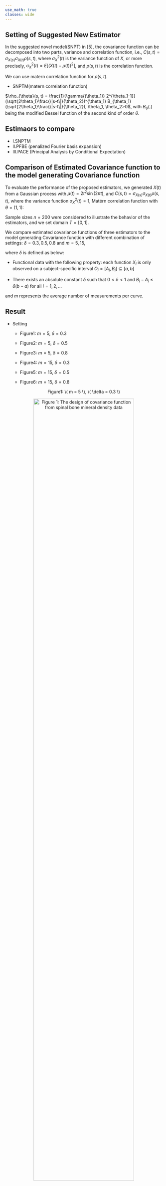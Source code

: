 ```yaml
---
use_math: true
classes: wide
---
```

<script type="text/javascript" async
  src="https://cdnjs.cloudflare.com/ajax/libs/mathjax/3.2.0/es5/tex-mml-chtml.js">
</script>


## Setting of Suggested New Estimator 
In the suggested novel model(SNPT) in [5], the covariance function can be decomposed into two parts, variance and correlation function, i.e.,  $C(s, t) = \sigma_{X(s)}\sigma_{X(t)}\rho(s, t)$, where $\sigma^2_X(t)$ is the variance function of $X$, or more precisely, $\sigma^2_X(t) = E[(X(t) - \mu(t))^2]$, and $\rho(s, t)$ is the correlation function.

We can use matern correlation function for $\rho(s, t)$. 

- SNPTM(matern correlation function)

$\rho_{\theta}(s, t) = \frac{1}{\gamma{(\theta_1)} 2^{\theta_1-1}}(\sqrt{2\theta_1}\frac{\|s-t\|}{\theta_2})^{\theta_1} B_{\theta_1}(\sqrt{2\theta_1}\frac{\|s-t\|}{\theta_2}), \theta_1, \theta_2>0$, with  $B_{\theta}(.)$ being the modified Bessel function of the second kind of order $\theta$.


## Estimaors to compare 
- I.SNPTM
- II.PFBE (penalized Fourier basis expansion)
- III.PACE (Principal Analysis by Conditional Expectation)

## Comparison of Estimated Covariance function to the model generating Covariance function  

To evaluate the performance of the proposed estimators, we generated $X(t)$ from a Gaussian process with $\mu(t)=2t^{2} \sin(2\pi t)$, and $C(s, t) = \sigma_{X(s)}\sigma_{X(t)}\rho(s, t)$, where the variance function $\sigma^2_X(t) = 1$, Matérn correlation function with $\theta= (1, 1)$:

Sample sizes $n = 200$ were considered to illustrate the behavior of the estimators, and we set domain $T = [0, 1]$. 

We compare estimated covariance functions of three estimators to the model generating Covariance function 
with different combination of settings: $\delta = 0.3, 0.5, 0.8$ and $m=5, 15$,

where $\delta$ is defined as below:

   - Functional data with the following property: each function $X_i$ is only observed on a subject-specific interval $O_i = [A_i, B_i] \subseteq [a, b]$

   - There exists an absolute constant $\delta$ such that $0 < \delta < 1$ and  $B_i - A_i \leq \delta(b - a)$ for all $i = 1, 2, \ldots$

and $m$ represents the average number of measurements per curve. 

## Result
- Setting
  
   - Figure1:  $m = 5$, $\delta =0.3$
  
   - Figure2:  $m = 5$, $\delta =0.5$

   - Figure3:  $m = 5$, $\delta =0.8$

   - Figure4:  $m = 15$, $\delta =0.3$

   - Figure5:  $m = 15$, $\delta =0.5$

   - Figure6:  $m = 15$, $\delta =0.8$


                      
                         
                                                 
                         
<div style="text-align:center;">
    <p>Figure1: \( m = 5 \), \( \delta = 0.3 \) </p>
   <img src="/images/p1.png" alt="Figure 1: The design of covariance function from spinal bone mineral density data" width="80%">
</div>




                                               
                         
<div style="text-align:center;">
    <p>Figure2: \( m = 5 \), \( \delta = 0.5 \) </p>
   <img src="/images/p2.png" alt="Figure 1: The design of covariance function from spinal bone mineral density data" width="80%">
</div>





                         
<div style="text-align:center;">
    <p>Figure3: \( m = 5 \), \( \delta = 0.8 \) </p>
   <img src="/images/p3.png" alt="Figure 1: The design of covariance function from spinal bone mineral density data" width="80%">
</div>




                                            


                         
<div style="text-align:center;">
    <p>Figure4: \( m = 15 \), \( \delta = 0.3 \) </p>
   <img src="/images/p4.png" alt="Figure 1: The design of covariance function from spinal bone mineral density data" width="80%">
</div>






                          
<div style="text-align:center;">
    <p>Figure5: \( m = 15 \), \( \delta = 0.5 \) </p>
   <img src="/images/p5.png" alt="Figure 1: The design of covariance function from spinal bone mineral density data" width="80%">
</div>







                                             
                          
<div style="text-align:center;">
    <p>Figure6: \( m = 15 \), \( \delta = 0.8 \) </p>
   <img src="/images/p5.png" alt="Figure 1: The design of covariance function from spinal bone mineral density data" width="80%">
</div>




## Result Analysis 

- For clarity, in each figure that illustrates the covariance function estimation using PACE, we have designated infinity as the maximum real value of the entire estimated covariance function.

- In every figure, the (2,2) element represents the covariance function $C(s, t) = \sigma_{X(s)}\sigma_{X(t)}\rho(s, t)$ of the distribution that generates the data. This function incorporates the variance function $\sigma^2_X(t) = 1$ , and Matérn correlation function  with $\theta= (1, 1)$. Consequently, SNPTM demonstrates superior performance since the model is accurately specified for SNPTM in this context. For each sampling rate, as $\delta$ increases, we observe a corresponding increase in the smoothness of the estimated covariance function. Even in non-sparse functional snippets data($\delta$=0.3), the non-smoothness of the estimated covariance functions in SNPTM is still apparent. This can be easily deduced because the variance function is estimated through kernel smoothing, and the correlation parameter is obtained from an optimization that involves the estimated variance function. These observations suggest that SNPTM may still be susceptible to the limitations posed by the data with functional snippets.
  
- As we highlighted in [5]New Estimator for Analyzing Functional Snippets (SNPT), the PACE estimate suffers from significant boundary effects due to missing data in the off-diagonal region and insufficient observations at the two ends of the diagonal region. Additionally, boundary effects are evident even in scenarios close to "non-snippet and non-sparse functional data", where $\delta$=0.8, $n$=200, and $m$=15. Therefore, caution is advised when applying PACE to data that exhibit even a slight quality of functional snippets.

- PFBE demonstrates effective performance in estimating patterns where the Matérn correlation function rapidly decays to zero as design points diverge from the diagonal. However, in sparse settings (with m=5), it shows poor performance in the estimation of the variance function. In dense settings (with m=15), this issue appears to be mitigated.

- In this experiment, SNPTM outperforms other since in this case the model is corretly specified for SNPTM. To select a method in practice, one can first produce a scatter plot of the raw covariance function. If the function appears to decay monotonically as the point (s, t) moves away from the diagonal, then SNPT with a monotonic decaying correlation such as SNPTM is recommended. Otherwise, SNPT with a general correlation structure such as SNPTF or the PFBE approach might be adopted. 

## REFERENCE
[1] Li, J., Wang, Q., & Zhang, S. (2021). Mean and Covariance Estimation for Functional Snippets. Journal of the American Statistical Association, 25(3), 123-145.
























